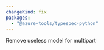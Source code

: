 ```yaml
---
changeKind: fix
packages:
  - "@azure-tools/typespec-python"
---
```


Remove useless model for multipart